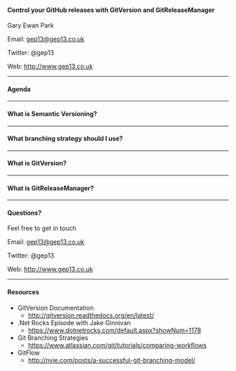 #### Control your GitHub releases with GitVersion and GitReleaseManager

Gary Ewan Park

Email: gep13@gep13.co.uk

Twitter: @gep13

Web: http://www.gep13.co.uk

---

#### Agenda

---

#### What is Semantic Versioning?

---

#### What branching strategy should I use?

---

#### What is GitVersion?

---

#### What is GitReleaseManager?

---

#### Questions?

Feel free to get in touch

Email: gep13@gep13.co.uk

Twitter: @gep13

Web: http://www.gep13.co.uk

---

#### Resources

* GitVersion Documentation
  * http://gitversion.readthedocs.org/en/latest/
* .Net Rocks Episode with Jake Ginnivan
  * https://www.dotnetrocks.com/default.aspx?showNum=1178
* Git Branching Strategies
  * https://www.atlassian.com/git/tutorials/comparing-workflows
* GitFlow
  * http://nvie.com/posts/a-successful-git-branching-model/
